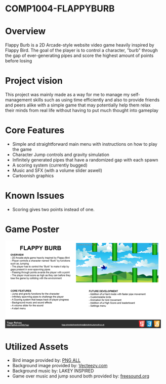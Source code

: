 # COMP1004-FLAPPYBURB

# Overview 

Flappy Burb is a 2D Arcade-style website video game heavily inspired by Flappy Bird. The goal of the player is to control a character, "burb" through the gap of ever-generating pipes and score the highest amount of points before losing

# Project vision

This project was mainly made as a way for me to manage my self-management skills such as using time efficiently and also to provide friends and peers alike with a simple game that may potentially help them relax their minds from real life without having to put much thought into gameplay

# Core Features

- Simple and straightforward main menu with instructions on how to play the game
- Character Jump controls and gravity simulation
- Infinitely generated pipes that have a randomized gap with each spawn
- A scoring system (currently bugged)
- Music and SFX (with a volume slider aswell)
- Cartoonish graphics

# Known Issues
- Scoring gives two points instead of one.

# Game Poster
![alt text](https://github.com/SillyTiago/COMP1004-FLAPPYBURB/blob/master/WebApplication1/Images/poster.png)

# Utilized Assets
- Bird image provided by: [PNG ALL](https://www.pngall.com)
- Background image provided by: [Vecteezy.com](https://www.vecteezy.com)
- Background music by: LAKEY INSPIRED
- Game over music and jump sound both provided by: [freesound.org](https://freesound.org)
